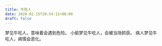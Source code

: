 ```yaml
---
title: 牛吃人
date: 2020-02-15T20:54:12+08:00
draft: false
---
```


梦见牛吃人，意味着会遇到危险。
小偷梦见牛吃人，会被当场抓获。
病人梦见牛吃人，病情会恶化。
